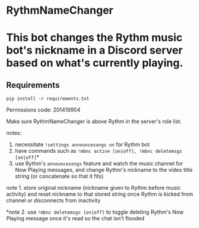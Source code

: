 # RythmNameChanger
# This bot changes the Rythm music bot's nickname in a Discord server based on what's currently playing.

## Requirements
``` pip install -r requirements.txt ```

Permissions code: 201419904

Make sure RythmNameChanger is above Rythm in the server's role list.

notes:

1. necessitate `!settings announcesongs on` for Rythm bot
2. have commands such as `!mbnc active [on|off], !mbnc deletemsgs [on|off]`\*
3. use Rythm's  `announcesongs` feature and watch the music channel for Now Playing messages, and change Rythm's nickname to the video title string (or concatenate so that it fits)

note 1. store original nickname (nickname given to Rythm before music activity) and reset nickname to that stored string once Rythm is kicked from channel or disconnects from inactivity

\*note 2. use `!mbnc deletemsgs [on|off]` to toggle deleting Rythm's Now Playing message once it's read so the chat isn't flooded
